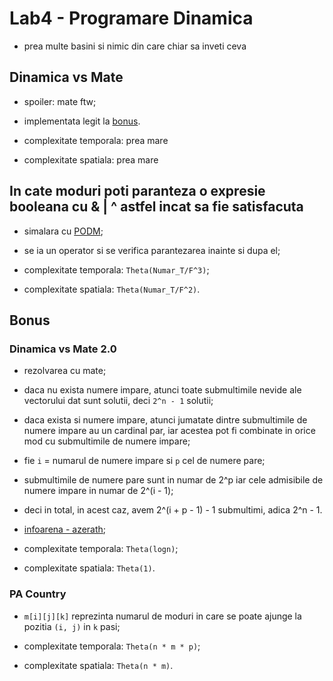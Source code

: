 # Lab4 - Programare Dinamica

- prea multe basini si nimic din care chiar sa inveti ceva

## Dinamica vs Mate

- spoiler: mate ftw;

- implementata legit la [bonus](https://github.com/teodutu/PA/tree/master/Laburi/Lab4/bonus/azerah).

- complexitate temporala: prea mare

- complexitate spatiala: prea mare

## In cate moduri poti paranteza o expresie booleana cu & | ^ astfel incat sa fie satisfacuta

- simalara cu [PODM](https://infoarena.ro/problema/podm);

- se ia un operator si se verifica parantezarea inainte si dupa el;

- complexitate temporala: `Theta(Numar_T/F^3)`;

- complexitate spatiala: `Theta(Numar_T/F^2)`.

## Bonus

### Dinamica vs Mate 2.0

- rezolvarea cu mate; 

- daca nu exista numere impare, atunci toate submultimile nevide ale vectorului dat sunt solutii, deci
`2^n - 1` solutii;

- daca exista si numere impare, atunci jumatate dintre submultimile de numere impare au un cardinal
par, iar acestea pot fi combinate in orice mod cu submultimile de numere impare;

- fie `i` = numarul de numere impare si `p` cel de numere pare;

- submultimile de numere pare sunt in numar de 2^p iar cele admisibile de numere impare in numar de
2^(i - 1);

- deci in total, in acest caz, avem 2^(i + p - 1) - 1 submultimi, adica 2^n - 1.

- [infoarena - azerath](https://www.infoarena.ro/problema/Azerah);

- complexitate temporala: `Theta(logn)`;

- complexitate spatiala: `Theta(1)`.

### PA Country

- `m[i][j][k]` reprezinta numarul de moduri in care se poate ajunge la pozitia `(i, j)` in `k` pasi;

- complexitate temporala: `Theta(n * m * p)`;

- complexitate spatiala: `Theta(n * m)`.
